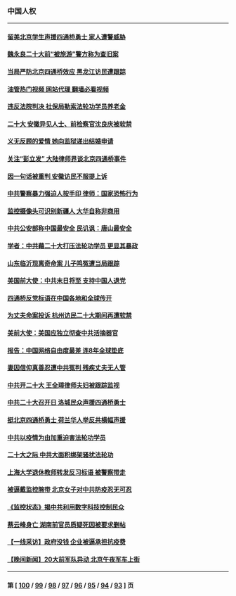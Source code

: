 ### 中国人权
---
#### [留美北京学生声援四通桥勇士 家人遭警威胁](../../pages/ncid278/n13850956.md?10230845) 
#### [魏永良二十大前“被旅游”警方称为查旧案](../../pages/ncid278/n13850621.md?10230845) 
#### [当局严防北京四通桥效应 黑龙江访民遭跟踪](../../pages/ncid278/n13850235.md?10230845) 
#### [油管热门视频 网站代理 翻墙必看视频](http://132.145.103.77:81/youtube.html?10230845)
#### [违反法院判决 社保局勒索法轮功学员养老金](../../pages/ncid278/n13847343.md?10230845) 
#### [二十大 安徽异见人士、前检察官沈良庆被软禁](../../pages/ncid278/n13850071.md?10230845) 
#### [义无反顾的爱情 她向监狱递出结婚申请](../../pages/ncid278/n13849716.md?10230845) 
#### [关注“彭立发” 大陆律师界谈北京四通桥事件](../../pages/ncid278/n13849566.md?10230845) 
#### [因一句话被重判 安徽访民不服提上诉](../../pages/ncid278/n13849544.md?10230845) 
#### [中共警察暴力强迫人按手印 律师：国家恐怖行为](../../pages/ncid278/n13848797.md?10230845) 
#### [监控摄像头可识别新疆人 大华自称非商用](../../pages/ncid278/n13848882.md?10230845) 
#### [中共公安部称中国最安全 民讥讽：唐山最安全](../../pages/ncid278/n13848759.md?10230845) 
#### [学者：中共藉二十大打压法轮功学员 更显其暴政](../../pages/ncid278/n13847577.md?10230845) 
#### [山东临沂现离奇命案 儿子鸣冤遭当局跟踪](../../pages/ncid278/n13847716.md?10230845) 
#### [美国前大使：中共末日将至 支持中国人退党](../../pages/ncid278/n13848220.md?10230845) 
#### [四通桥反党标语在中国各地和全球传开](../../pages/ncid278/n13848108.md?10230845) 
#### [为丈夫命案投诉 杭州访民二十大期间再遭软禁](../../pages/ncid278/n13848051.md?10230845) 
#### [美前大使：美国应独立彻查中共活摘器官](../../pages/ncid278/n13848059.md?10230845) 
#### [报告：中国网络自由度最差 连8年全球垫底](../../pages/ncid278/n13847862.md?10230845) 
#### [妻因信仰真善忍遭中共冤判 残疾丈夫无人管](../../pages/ncid278/n13844598.md?10230845) 
#### [中共开二十大 王全璋律师夫妇被跟踪监视](../../pages/ncid278/n13846925.md?10230845) 
#### [中共二十大召开日 洛城民众声援四通桥勇士](../../pages/ncid278/n13846810.md?10230845) 
#### [挺北京四通桥勇士 荷兰华人举反共横幅声援](../../pages/ncid278/n13846812.md?10230845) 
#### [中共以疫情为由加重迫害法轮功学员](../../pages/ncid278/n13845591.md?10230845) 
#### [二十大之际 中共大面积绑架骚扰法轮功](../../pages/ncid278/n13846381.md?10230845) 
#### [上海大学退休教师转发反习标语 被警察带走](../../pages/ncid278/n13846408.md?10230845) 
#### [被逼戴监控腕带 北京女子对中共防疫忍无可忍](../../pages/ncid278/n13846301.md?10230845) 
#### [《监控状态》揭中共利用数字科技控制民众](../../pages/ncid278/n13846272.md?10230845) 
#### [蔡云峰身亡 湖南前官员质疑死因被要求删帖](../../pages/ncid278/n13845966.md?10230845) 
#### [【一线采访】政府没钱 企业被逼承担抗疫费](../../pages/ncid278/n13845946.md?10230845) 
#### [【晚间新闻】20大前军队异动 北京午夜军车上街](../../pages/ncid278/n13845997.md?10230845) 

---
#### 第 [ [100](./100.md?10230845) / [99](./99.md?10230845) / [98](./98.md?10230845) / [97](./97.md?10230845) / [96](./96.md?10230845) / [95](./95.md?10230845) / [94](./94.md?10230845) / [93](./93.md?10230845) ] 页
